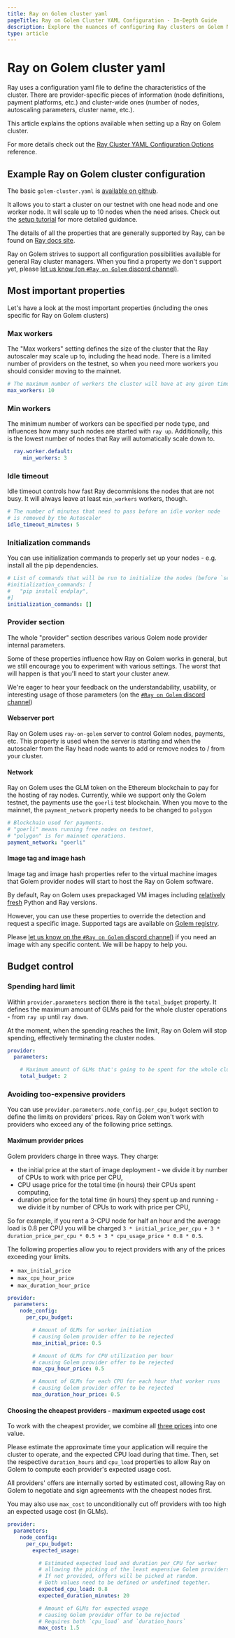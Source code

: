 ```yaml
---
title: Ray on Golem cluster yaml 
pageTitle: Ray on Golem Cluster YAML Configuration - In-Depth Guide
description: Explore the nuances of configuring Ray clusters on Golem Network, including worker nodes, idle timeout, and provider settings.
type: article 
---
```


# Ray on Golem cluster yaml 

Ray uses a configuration yaml file to define the characteristics of the cluster.
There are provider-specific pieces of information (node definitions, payment platforms, etc.) and cluster-wide ones (number of nodes, autoscaling parameters, cluster name, etc.).

This article explains the options available when setting up a Ray on Golem cluster.

For more details check out the [Ray Cluster YAML Configuration Options](https://docs.ray.io/en/latest/cluster/vms/references/ray-cluster-configuration.html) reference.

## Example Ray on Golem cluster configuration

The basic `golem-cluster.yaml` is [available on github](https://github.com/golemfactory/golem-ray/blob/main/golem-cluster.yaml).

It allows you to start a cluster on our testnet with one head node and one worker node. It will scale up to 10 nodes when the need arises. Check out the [setup tutorial](/docs/creators/ray/setup-tutorial) for more detailed guidance.

The details of all the properties that are generally supported by Ray, can be found on [Ray docs site](https://docs.ray.io/en/latest/cluster/vms/references/ray-cluster-configuration.html).

Ray on Golem strives to support all configuration possibilities available for general Ray cluster managers. 
When you find a property we don't support yet, please [let us know (on `#Ray on Golem` discord channel)](https://chat.golem.network/).

## Most important properties

Let's have a look at the most important properties (including the ones specific for Ray on Golem clusters)

### Max workers

The "Max workers" setting defines the size of the cluster that the Ray autoscaler may scale up to, including the head node.
There is a limited number of providers on the testnet, so when you need more workers you should consider moving to the mainnet.


```yaml
# The maximum number of workers the cluster will have at any given time
max_workers: 10
```

### Min workers

The minimum number of workers can be specified per node type, and influences how many such nodes are started with `ray up`.
Additionally, this is the lowest number of nodes that Ray will automatically scale down to.

```yaml
  ray.worker.default:
     min_workers: 3
```


### Idle timeout 

Idle timeout controls how fast Ray decommisions the nodes that are not busy. It will always leave at least `min_workers` workers, though.

```yaml
# The number of minutes that need to pass before an idle worker node 
# is removed by the Autoscaler
idle_timeout_minutes: 5
```

### Initialization commands

You can use initialization commands to properly set up your nodes - e.g. install all the pip dependencies.

```yaml
# List of commands that will be run to initialize the nodes (before `setup_commands`)
#initialization_commands: [
#   "pip install endplay", 
#]
initialization_commands: []
```

### Provider section

The whole "provider" section describes various Golem node provider internal parameters. 

Some of these properties influence how Ray on Golem works in general, but we still encourage you to experiment with various settings. 
The worst that will happen is that you'll need to start your cluster anew. 

We're eager to hear your feedback on the understandability, usability, or interesting usage of those parameters (on the [`#Ray on Golem` discord channel](https://chat.golem.network/))

#### Webserver port

Ray on Golem uses `ray-on-golem` server to control Golem nodes, payments, etc. This property is used when the server is starting and when the autoscaler from the Ray head node wants to add or remove nodes to / from your cluster.

#### Network

Ray on Golem uses the GLM token on the Ethereum blockchain to pay for the hosting of ray nodes.
Currently, while we support only the Golem testnet, the payments use the `goerli` test blockchain.
When you move to the mainnet, the `payment_network` property needs to be changed to `polygon`

```yaml
# Blockchain used for payments. 
# "goerli" means running free nodes on testnet, 
# "polygon" is for mainnet operations.
payment_network: "goerli"
```

#### Image tag and image hash

Image tag and image hash properties refer to the virtual machine images that Golem provider nodes will start to host the Ray on Golem software.

By default, Ray on Golem uses prepackaged VM images including [relatively fresh](/docs/creators/ray/supported-versions-and-other-limitations#python-and-ray-image-base) Python and Ray versions.

However, you can use these properties to override the detection and request a specific image. 
Supported tags are available on [Golem registry](https://registry.golem.network/explore/golem/ray-on-golem).

Please [let us know on the `#Ray on Golem` discord channel)](https://chat.golem.network/) if you need an image with any specific content. We will be happy to help you.

## Budget control

### Spending hard limit

Within `provider.parameters` section there is the `total_budget` property.
It defines the maximum amount of GLMs paid for the whole cluster operations - from `ray up` until `ray down`.

At the moment, when the spending reaches the limit, Ray on Golem will stop spending, effectively terminating the cluster nodes.

```yaml
provider:
  parameters:

    # Maximum amount of GLMs that's going to be spent for the whole cluster
    total_budget: 2
```

### Avoiding too-expensive providers

You can use `provider.parameters.node_config.per_cpu_budget` section to define the limits on providers' prices.
Ray on Golem won't work with providers who exceed any of the following price settings.

#### Maximum provider prices

Golem providers charge in three ways. They charge:
- the initial price at the start of image deployment - we divide it by number of CPUs to work with price per CPU,
- CPU usage price for the total time (in hours) their CPUs spent computing,
- duration price for the total time (in hours) they spent up and running - we divide it by number of CPUs to work with price per CPU,

So for example, if you rent a 3-CPU node for half an hour and the average load is 0.8 per CPU you will be charged 
`3 * initial_price_per_cpu + 3 * duration_price_per_cpu * 0.5 + 3 * cpu_usage_price * 0.8 * 0.5`.

The following properties allow you to reject providers with any of the prices exceeding your limits.
- `max_initial_price`
- `max_cpu_hour_price`
- `max_duration_hour_price`

```yaml
provider:
  parameters:
    node_config:
      per_cpu_budget:

        # Amount of GLMs for worker initiation 
        # causing Golem provider offer to be rejected
        max_initial_price: 0.5

        # Amount of GLMs for CPU utilization per hour 
        # causing Golem provider offer to be rejected
        max_cpu_hour_price: 0.5 

        # Amount of GLMs for each CPU for each hour that worker runs 
        # causing Golem provider offer to be rejected
        max_duration_hour_price: 0.5
```

#### Choosing the cheapest providers - maximum expected usage cost

To work with the cheapest provider, we combine all [three prices](#maximum-provider-prices) into one value.

Please estimate the approximate time your application will require the cluster to operate, and the expected CPU load during that time. 
Then, set the respective `duration_hours` and `cpu_load` properties to allow Ray on Golem to compute each provider's expected usage cost.

All providers' offers are internally sorted by estimated cost, allowing Ray on Golem to negotiate and sign agreements with the cheapest nodes first.

You may also use `max_cost` to unconditionally cut off providers with too high an expected usage cost (in GLMs).

```yaml
provider:
  parameters:
    node_config:
      per_cpu_budget:
        expected_usage:

          # Estimated expected load and duration per CPU for worker 
          # allowing the picking of the least expensive Golem providers' offers first.
          # If not provided, offers will be picked at random.
          # Both values need to be defined or undefined together.
          expected_cpu_load: 0.8
          expected_duration_minutes: 20

          # Amount of GLMs for expected usage 
          # causing Golem provider offer to be rejected
          # Requires both `cpu_load` and `duration_hours`
          max_cost: 1.5
```
